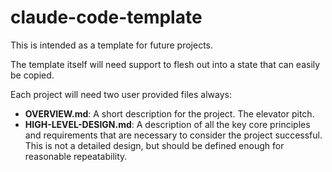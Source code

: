 # claude-code-template

This is intended as a template for future projects.

The template itself will need support to flesh out into a state that can easily be copied.

Each project will need two user provided files always:
- **OVERVIEW.md**: A short description for the project. The elevator pitch.
- **HIGH-LEVEL-DESIGN.md**: A description of all the key core principles and requirements that are necessary to consider the project successful.  This is not a detailed design, but should be defined enough for reasonable repeatability.